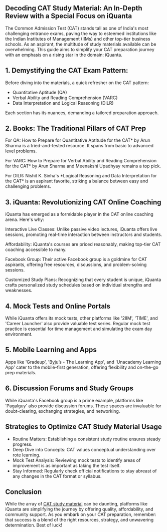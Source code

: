 <h2>Decoding CAT Study Material: An In-Depth Review with a Special Focus on iQuanta</h2>
<p>The Common Admission Test (CAT) stands tall as one of India's most challenging entrance exams, paving the way
          to esteemed institutions like the Indian Institutes of Management (IIMs) and other top-tier business schools.
          As an aspirant, the multitude of study materials available can be overwhelming. This guide aims to simplify
          your CAT preparation journey with an emphasis on a rising star in the domain: iQuanta.</p>
        <h2>1. Demystifying the CAT Exam Pattern:</h2>
        <p>Before diving into the materials, a quick refresher on the CAT pattern:</p>
        <ul>
          <li>Quantitative Aptitude (QA)</li>
          <li>Verbal Ability and Reading Comprehension (VARC)</li>
          <li>Data Interpretation and Logical Reasoning (DILR)</li>
        </ul>
        <p>Each section has its nuances, demanding a tailored preparation approach.</p>
        <h2>2. Books: The Traditional Pillars of CAT Prep</h2>
        <p>For QA: How to Prepare for Quantitative Aptitude for the CAT* by Arun Sharma is a tried-and-tested resource.
          It spans from basic to advanced level problems.</p>
        <p>For VARC: How to Prepare for Verbal Ability and Reading Comprehension for the CAT* by Arun Sharma and
          Meenakshi Upadhyay remains a top pick.</p>
        <p>For DILR: Nishit K. Sinha's *Logical Reasoning and Data Interpretation for the CAT* is an aspirant favorite,
          striking a balance between easy and challenging problems.</p>
        <h2>3. iQuanta: Revolutionizing CAT Online Coaching</h2>
        <p>iQuanta has emerged as a formidable player in the CAT online coaching arena. Here's why:</p>
        <p>Interactive Live Classes: Unlike passive video lectures, iQuanta offers live sessions, promoting real-time
          interaction between instructors and students.</p>
        <p>Affordability: iQuanta's courses are priced reasonably, making top-tier CAT coaching accessible to many.</p>
        <p>Facebook Group: Their active Facebook group is a goldmine for CAT aspirants, offering free resources,
          discussions, and problem-solving sessions.</p>
        <p>Customized Study Plans: Recognizing that every student is unique, iQuanta crafts personalized study schedules
          based on individual strengths and weaknesses.</p>
        <h2>4. Mock Tests and Online Portals</h2>
        <p>While iQuanta offers its mock tests, other platforms like '2IIM', 'TIME', and 'Career Launcher' also provide
          valuable test series. Regular mock test practice is essential for time management and simulating the exam day
          environment.</p>
        <h2>5. Mobile Learning and Apps</h2>
        <p>Apps like 'Gradeup', 'Byju’s - The Learning App', and 'Unacademy Learning App' cater to the mobile-first
          generation, offering flexibility and on-the-go prep materials.</p>
        <h2>6. Discussion Forums and Study Groups</h2>
        <p>While iQuanta's Facebook group is a prime example, platforms like 'Pagalguy' also provide discussion forums.
          These spaces are invaluable for doubt-clearing, exchanging strategies, and networking.</p>
        <h2>Strategies to Optimize CAT Study Material Usage</h2>
        <ul>
          <li>Routine Matters: Establishing a consistent study routine ensures steady progress.</li>
          <li>Deep Dive into Concepts: CAT values conceptual understanding over rote learning.</li>
          <li>Mock Test Analysis: Reviewing mock tests to identify areas of improvement is as important as taking the
            test itself.</li>
          <li>Stay Informed: Regularly check official notifications to stay abreast of any changes in the CAT format or
            syllabus.</li>
        </ul>
        <h2>Conclusion</h2>
        <p>While the array of <a href="https://www.iquanta.in/test/iconcept">CAT study material</a> can be daunting, platforms like iQuanta are simplifying the journey by offering quality, affordability, and community support. As you embark on your CAT preparation, remember: that success is a blend of the right resources, strategy, and unwavering determination. Best of luck!</p>
